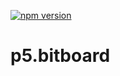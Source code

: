 [![npm version](https://img.shields.io/npm/v/p5.bitboard.svg)](https://www.npmjs.com/package/p5.bitboard)

# p5.bitboard